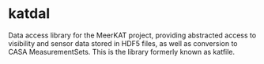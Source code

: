 # katdal

Data access library for the MeerKAT project, providing abstracted access to
visibility and sensor data stored in HDF5 files, as well as conversion to
CASA MeasurementSets. This is the library formerly known as katfile.